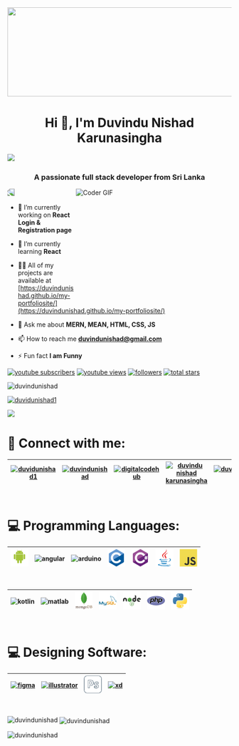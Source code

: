 <img  height="200px" width="1000px" src="https://www.audienceplanet.com/root/template/1//images/web-development.gif">
<h1 align="center">Hi 👋, I'm Duvindu Nishad Karunasingha</h1>
<img src="https://media.giphy.com/media/VgCDAzcKvsR6OM0uWg/giphy.gif" width="50" /> 
<h3 align="center">A passionate full stack developer from Sri Lanka</h3>
<img src="https://media.giphy.com/media/VgCDAzcKvsR6OM0uWg/giphy.gif" width="50" style="transform: rotateY(-180deg);" />
<img alt="Coder GIF" align="right" height=250 width=350 src="https://images.squarespace-cdn.com/content/v1/5769fc401b631bab1addb2ab/1541580611624-TE64QGKRJG8SWAIUS7NS/ke17ZwdGBToddI8pDm48kPoswlzjSVMM-SxOp7CV59BZw-zPPgdn4jUwVcJE1ZvWQUxwkmyExglNqGp0IvTJZamWLI2zvYWH8K3-s_4yszcp2ryTI0HqTOaaUohrI8PI6FXy8c9PWtBlqAVlUS5izpdcIXDZqDYvprRqZ29Pw0o/coding-freak.gif" />

  

- 🔭 I’m currently working on **React Login & Registration page**

- 🌱 I’m currently learning **React**

- 👨‍💻 All of my projects are available at [https://duvindunishad.github.io/my-portfoliosite/](https://duvindunishad.github.io/my-portfoliosite/)

- 💬 Ask me about **MERN, MEAN, HTML, CSS, JS**

- 📫 How to reach me **duvindunishad@gmail.com**

- ⚡ Fun fact **I am Funny**

<p align="left">
      <a href="https://www.youtube.com/@digitalcodehub?sub_confirmation=1">
         <img alt="youtube subscribers" title="Subscribe to my YouTube channel" src="https://custom-icon-badges.demolab.com/youtube/channel/subscribers/UCfW2EtPPSAeR_-b7U1LhbbA?color=%23E05D44&label=SUBSCRIBE&logo=video&logoColor=white&style=for-the-badge&labelColor=CE4630%22"/></a> 
      <a href="https://www.youtube.com/@digitalcodehub">
         <img alt="youtube views" title="YouTube views" src="https://custom-icon-badges.demolab.com/youtube/channel/views/UCfW2EtPPSAeR_-b7U1LhbbA?color=%23E1AD0E&logo=eye&logoColor=white&style=for-the-badge&labelColor=C79600"/></a> 
      <a href="https://github.com/duvindunishad?tab=followers">
         <img alt="followers" title="Follow me on Github" src="https://custom-icon-badges.demolab.com/github/followers/duvindunishad?color=236ad3&labelColor=1155ba&style=for-the-badge&logo=person-add&label=Follow&logoColor=white"/></a>
      <a href="https://github.com/duvindunishad?tab=repositories&sort=stargazers">
         <img alt="total stars" title="Total stars on GitHub" src="https://custom-icon-badges.demolab.com/github/stars/duvindunishad?color=55960c&style=for-the-badge&labelColor=488207&logo=star"/></a>
   </p>

   
<p align="left"> <img src="https://komarev.com/ghpvc/?username=duvindunishad&label=Profile%20views&color=0e75b6&style=flat" alt="duvindunishad" /> </p>


<p align="left"> <a href="https://twitter.com/duvidunishad1" target="blank"><img src="https://img.shields.io/twitter/follow/duvidunishad1?logo=twitter&style=for-the-badge" alt="duvidunishad1" /></a> </p>

[<img src="https://custom-icon-badges.demolab.com/badge/-Subscribe%20For%20More-red?style=for-the-badge&logo=video&logoColor=white"/>](https://www.youtube.com/@digitalcodehub?sub_confirmation=1)

<h1 align="left">📲 Connect with me:</h1>

| <a href="https://twitter.com/duvidunishad1" target="blank"><img align="center" src="https://raw.githubusercontent.com/rahuldkjain/github-profile-readme-generator/master/src/images/icons/Social/twitter.svg" alt="duvidunishad1" height="30" width="40" /></a> | <a href="https://linkedin.com/in/duvindunishad" target="blank"><img align="center" src="https://raw.githubusercontent.com/rahuldkjain/github-profile-readme-generator/master/src/images/icons/Social/linked-in-alt.svg" alt="duvindunishad" height="30" width="40" /></a> | <a href="https://stackoverflow.com/users/digitalcodehub" target="blank"><img align="center" src="https://raw.githubusercontent.com/rahuldkjain/github-profile-readme-generator/master/src/images/icons/Social/stack-overflow.svg" alt="digitalcodehub" height="30" width="40" /></a> | <a href="https://fb.com/duvindu nishad karunasingha" target="blank"><img align="center" src="https://raw.githubusercontent.com/rahuldkjain/github-profile-readme-generator/master/src/images/icons/Social/facebook.svg" alt="duvindu nishad karunasingha" height="30" width="40" /></a> | <a href="https://instagram.com/duvindunishad" target="blank"><img align="center" src="https://raw.githubusercontent.com/rahuldkjain/github-profile-readme-generator/master/src/images/icons/Social/instagram.svg" alt="duvindunishad" height="30" width="40" /></a> | <a href="https://www.youtube.com/c/digitalcodehub" target="blank"><img align="center" src="https://raw.githubusercontent.com/rahuldkjain/github-profile-readme-generator/master/src/images/icons/Social/youtube.svg" alt="digitalcodehub" height="30" width="40" /></a> |
|:-:|:-:|:-:|:-:|:-:|:-:|

<br>

<h1 align="left">💻 Programming Languages: </h1>

| <img src="https://raw.githubusercontent.com/devicons/devicon/master/icons/android/android-original-wordmark.svg" alt="android" width="40" height="40"/>| <img src="https://angular.io/assets/images/logos/angular/angular.svg" alt="angular" width="40" height="40"/> | <img src="https://cdn.worldvectorlogo.com/logos/arduino-1.svg" alt="arduino" width="40" height="40"/> | <img src="https://raw.githubusercontent.com/devicons/devicon/master/icons/c/c-original.svg" alt="c" width="40" height="40"/> | <img src="https://raw.githubusercontent.com/devicons/devicon/master/icons/csharp/csharp-original.svg" alt="csharp" width="40" height="40"/> | <img src="https://raw.githubusercontent.com/devicons/devicon/master/icons/java/java-original.svg" alt="java" width="40" height="40"/>| <img src="https://raw.githubusercontent.com/devicons/devicon/master/icons/javascript/javascript-original.svg" alt="javascript" width="40" height="40"/>
|:-:|:-:|:-:|:-:|:-:|:-:|:-:|

<br>

| <img src="https://www.vectorlogo.zone/logos/kotlinlang/kotlinlang-icon.svg" alt="kotlin" width="40" height="40"/> | <img src="https://upload.wikimedia.org/wikipedia/commons/2/21/Matlab_Logo.png" alt="matlab" width="40" height="40"/> | <img src="https://raw.githubusercontent.com/devicons/devicon/master/icons/mongodb/mongodb-original-wordmark.svg" alt="mongodb" width="40" height="40"/> | <img src="https://raw.githubusercontent.com/devicons/devicon/master/icons/mysql/mysql-original-wordmark.svg" alt="mysql" width="40" height="40"/> | <img src="https://raw.githubusercontent.com/devicons/devicon/master/icons/nodejs/nodejs-original-wordmark.svg" alt="nodejs" width="40" height="40"/> | <img src="https://raw.githubusercontent.com/devicons/devicon/master/icons/php/php-original.svg" alt="php" width="40" height="40"/> | <img src="https://raw.githubusercontent.com/devicons/devicon/master/icons/python/python-original.svg" alt="python" width="40" height="40"/>
|:-:|:-:|:-:|:-:|:-:|:-:|:-:|

<br>

<h1 align="left">💻 Designing Software: </h1>

| <a href="https://www.figma.com/" target="_blank" rel="noreferrer"> <img src="https://www.vectorlogo.zone/logos/figma/figma-icon.svg" alt="figma" width="40" height="40"/> </a> | <a href="https://www.adobe.com/in/products/illustrator.html" target="_blank" rel="noreferrer"> <img src="https://www.vectorlogo.zone/logos/adobe_illustrator/adobe_illustrator-icon.svg" alt="illustrator" width="40" height="40"/> </a> | <a href="https://www.photoshop.com/en" target="_blank" rel="noreferrer"> <img src="https://raw.githubusercontent.com/devicons/devicon/master/icons/photoshop/photoshop-line.svg" alt="photoshop" width="40" height="40"/> </a> | <a href="https://www.adobe.com/products/xd.html" target="_blank" rel="noreferrer"> <img src="https://cdn.worldvectorlogo.com/logos/adobe-xd.svg" alt="xd" width="40" height="40"/> </a> |
|:-:|:-:|:-:|:-:|

<br>


<p><img align="left" src="https://github-readme-stats.vercel.app/api/top-langs?username=duvindunishad&show_icons=true&locale=en&layout=compact" alt="duvindunishad" /></p>

<p>&nbsp;<img align="center" src="https://github-readme-stats.vercel.app/api?username=duvindunishad&show_icons=true&locale=en" alt="duvindunishad" /></p>

<p><img align="center" src="https://github-readme-streak-stats.herokuapp.com/?user=duvindunishad&" alt="duvindunishad" /></p>

